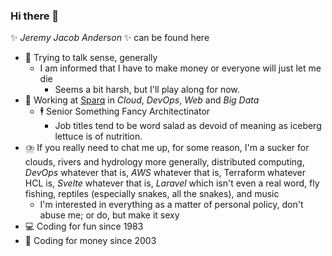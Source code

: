 ### Hi there 👋

✨ _Jeremy Jacob Anderson_ ✨ can be found here
- 🤔 Trying to talk sense, generally
  - I am informed that I have to make money or everyone will just let me die
    - Seems a bit harsh, but I'll play along for now.
- 🥦 Working at [Sparq](https://teamsparq.com) in _Cloud_, _DevOps_, _Web_ and _Big Data_
  - 🕴️ Senior Something Fancy Architectinator
    - Job titles tend to be word salad as devoid of meaning as iceberg lettuce is of nutrition.
- ⛈️ If you really need to chat me up, for some reason, I'm a sucker for clouds, rivers and hydrology more generally, distributed computing, _DevOps_ whatever that is, _AWS_ whatever that is, Terraform whatever HCL is, _Svelte_ whatever that is, _Laravel_ which isn't even a real word, fly fishing, reptiles (especially snakes, all the snakes), and music
  - I'm interested in everything as a matter of personal policy, don't abuse me; or do, but make it sexy
- 💻 Coding for fun since 1983
- 💸 Coding for money since 2003
